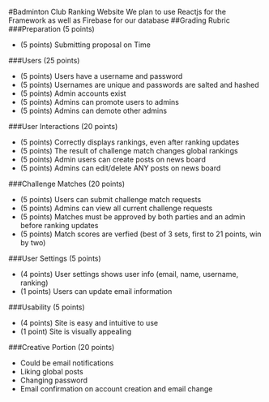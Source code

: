 #Badminton Club Ranking Website
We plan to use Reactjs for the Framework as well as Firebase for our database
##Grading Rubric
###Preparation (5 points)
* (5 points) Submitting proposal on Time

###Users (25 points)
* (5 points) Users have a username and password
* (5 points) Usernames are unique and passwords are salted and hashed
* (5 points) Admin accounts exist
* (5 points) Admins can promote users to admins
* (5 points) Admins can demote other admins

###User Interactions (20 points)
* (5 points) Correctly displays rankings, even after ranking updates
* (5 points) The result of challenge match changes global rankings 
* (5 points) Admin users can create posts on news board
* (5 points) Admins can edit/delete ANY posts on news board

###Challenge Matches (20 points)
* (5 points) Users can submit challenge match requests
* (5 points) Admins can view all current challenge requests
* (5 points) Matches must be approved by both parties and an admin before ranking updates
* (5 points) Match scores are verfied (best of 3 sets, first to 21 points, win by two)

###User Settings (5 points)
* (4 points) User settings shows user info (email, name, username, ranking)
* (1 points) Users can update email information

###Usability (5 points)
* (4 points) Site is easy and intuitive to use
* (1 point) Site is visually appealing

###Creative Portion (20 points)
* Could be email notifications
* Liking global posts
* Changing password
* Email confirmation on account creation and email change